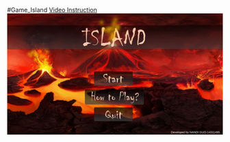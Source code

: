 #Game_Island
[Video Instruction](https://www.bilibili.com/video/BV1FB4y1g7by?spm_id_from=333.999.0.0)
![Image](https://github.com/Rimu907/GameProject_Island/blob/main/Island.png)
